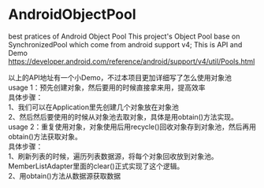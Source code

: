 # AndroidObjectPool
best pratices of Android Object Pool
This project's Object Pool base on SynchronizedPool which come from android support v4; This is API and Demo https://developer.android.com/reference/android/support/v4/util/Pools.html <br />

以上的API地址有一个小Demo，不过本项目更加详细写了怎么使用对象池 <br /> 
usage 1：预先创建对象，然后要用的时候直接拿来用，提高效率<br /> 
具体步骤： <br /> 
1、我们可以在Application里先创建几个对象放在对象池 <br /> 
2、然后然后要使用的时候从对象池去取对象，具体是用obtain()方法实现。<br /> 
usage 2：重复使用对象，对象使用后用recycle()回收对象存到对象池，然后再用obtain()方法获取对象。<br /> 
具体步骤：<br /> 
1、刷新列表的时候，遍历列表数据源，将每个对象回收放到对象池。MemberListAdapter里面的clear()正式实现了这个逻辑。<br /> 
2、用obtain()方法从数据源获取数据<br /> 
